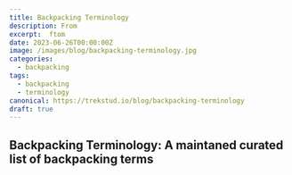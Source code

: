 ```yaml
---
title: Backpacking Terminology
description: From 
excerpt:  ftom
date: 2023-06-26T00:00:00Z
image: /images/blog/backpacking-terminology.jpg
categories:
  - backpacking
tags:
  - backpacking
  - terminology
canonical: https://trekstud.io/blog/backpacking-terminology
draft: true
---
```


## Backpacking Terminology: A maintaned curated list of backpacking terms